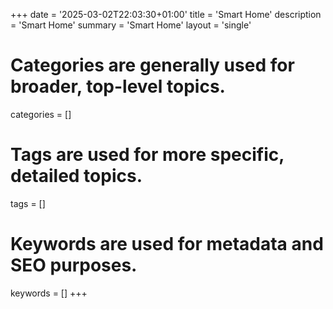 +++
date = '2025-03-02T22:03:30+01:00'
title = 'Smart Home'
description = 'Smart Home'
summary = 'Smart Home'
layout = 'single'
# Categories are generally used for broader, top-level topics.
categories = []
# Tags are used for more specific, detailed topics.
tags = []
# Keywords are used for metadata and SEO purposes.
keywords = []
+++
